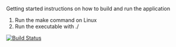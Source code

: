 Getting started instructions on how to build and run the application

1. Run the make command on Linux
2. Run the executable with ./

[![Build Status](https://travis-ci.org/ssmathistad/Inventory.svg?branch=master)](https://travis-ci.org/ssmathistad/Inventory)
